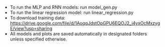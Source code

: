 - To run the MLP and RNN models: run model_gen.py
- To run the linear regression model: run linear_regression.py
- To download training data: https://drive.google.com/file/d/1AoqqJdstOpGPU6EQOJ2_i4yxOcMxzygE/view?usp=sharing
- All models and plots are saved automatically in designated folders unless specified otherwise.
